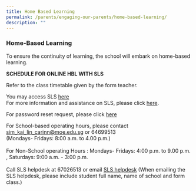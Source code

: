 ```yaml
---
title: Home Based Learning
permalink: /parents/engaging-our-parents/home-based-learning/
description: ""
---
```

### Home-Based Learning

To ensure the continuity of learning, the school will embark on home-based learning.   
  
  
**SCHEDULE FOR ONLINE HBL WITH SLS**  

Refer to the class timetable given by the form teacher.  
  
You may access SLS [here](https://vle.learning.moe.edu.sg/login) 
<br>For more information and assistance on SLS, please click [here](/parents/engaging-our-parents/student-learning-space).  
  
For password reset request, please click [here](https://forms.gle/bbn3nT9ePEY6pdDb8)

For School-based operating hours, please contact [sim_kai_lin_carinn@moe.edu.sg](sim_kai_lin_carinn@moe.edu.sg) or 64699513  
(Mondays- Fridays: 8:00 a.m. to 4.00 p.m.)  <br><br>
For Non-School operating Hours
: Mondays- Fridays: 4:00 p.m. to 9.00 p.m. , Saturdays: 9:00 a.m. - 3:00 p.m.  <br><br>Call SLS helpdesk at 67026513 or email [SLS helpdesk](helpdesk@sls.ufinity.com) (When emailing the SLS helpdesk, please include student full name, name of school and form class.)